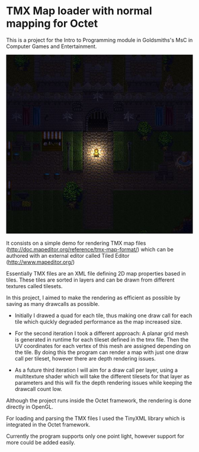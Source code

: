 # TMX Map loader with normal mapping for Octet

This is a project for the Intro to Programming module in Goldsmiths's MsC in Computer Games and Entertainment.

![Alt text](https://raw.githubusercontent.com/Rarau/octet/render_optimize/octet/assets/Capture.JPG)

It consists on a simple demo for rendering TMX map files (http://doc.mapeditor.org/reference/tmx-map-format/) which can be authored with an external editor called Tiled Editor (http://www.mapeditor.org/)

Essentially TMX files are an XML file defining 2D map properties based in tiles. These tiles are sorted in layers and can be drawn from different textures called tilesets.

In this project, I aimed to make the rendering as efficient as possible by saving as many drawcalls as possible.

- Initially I drawed a quad for each tile, thus making one draw call for each tile which quickly degraded performance as the map increased size.

- For the second iteration I took a different approach: A planar grid mesh is generated in runtime for each tileset defined in the tmx file. Then the UV coordinates for each vertex of this mesh are assigned depending on the tile.
By doing this the program can render a map with just one draw call per tileset, however there are depth rendering issues.

- As a future third iteration I will aim for a draw call per layer, using a multitexture shader which will take the different tilesets for that layer as parameters and this will fix the depth rendering issues while keeping the drawcall count low.


Although the project runs inside the Octet framework, the rendering is done directly in OpenGL.

For loading and parsing the TMX files I used the TinyXML library which is integrated in the Octet framework.

Currently the program supports only one point light, however support for more could be added easily.


